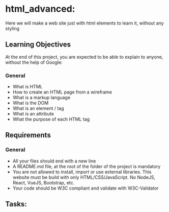 # html_advanced:

Here we will make a web site just with html elements to learn it, without any styling

## Learning Objectives

At the end of this project, you are expected to be able to explain to anyone, without the help of Google:

### General

- What is HTML
- How to create an HTML page from a wireframe
- What is a markup language
- What is the DOM
- What is an element / tag
- What is an attribute
- What the purpose of each HTML tag

## Requirements

### General

- All your files should end with a new line
- A README.md file, at the root of the folder of the project is mandatory
- You are not allowed to install, import or use external libraries. This website must be build with only HTML/CSS/JavaScript. No NodeJS, React, VueJS, Bootstrap, etc.
- Your code should be W3C compliant and validate with W3C-Validator

## Tasks:

